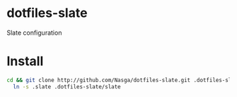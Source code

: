 dotfiles-slate
==============

Slate configuration

# Install

`````bash
cd && git clone http://github.com/Nasga/dotfiles-slate.git .dotfiles-slate &&\
  ln -s .slate .dotfiles-slate/slate
`````
